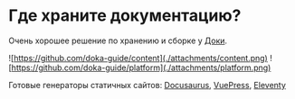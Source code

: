 # Где храните документацию?
Очень хорошее решение по хранению и сборке у [Доки](https://doka.guide/).

![https://github.com/doka-guide/content](./attachments/content.png)
![https://github.com/doka-guide/platform](./attachments/platform.png)

Готовые генераторы статичных сайтов: [Docusaurus](https://docusaurus.io), [VuePress](https://vuepress.vuejs.org), [Eleventy](https://www.11ty.dev)